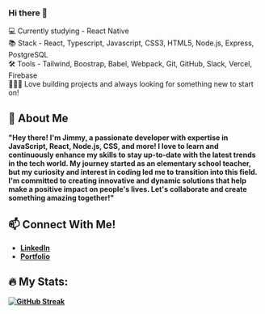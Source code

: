 ### Hi there 👋

💻 Currently studying - React Native
<br/>
📚 Stack - React, Typescript, Javascript, CSS3, HTML5, Node.js, Express, PostgreSQL
<br/>
🛠️ Tools - Tailwind, Boostrap, Babel, Webpack, Git, GitHub, Slack, Vercel, Firebase  
🧑🏻‍💻 Love building projects and always looking for something new to start on! 
<br/>

💬 <b>About Me<b>
---

"Hey there! I'm Jimmy, a passionate developer with expertise in JavaScript, React, Node.js, CSS, and more! I love to learn and continuously enhance my skills to stay up-to-date with the latest trends in the tech world. My journey started as an elementary school teacher, but my curiosity and interest in coding led me to transition into this field. I'm committed to creating innovative and dynamic solutions that help make a positive impact on people's lives. Let's collaborate and create something amazing together!"



📫 <b>Connect With Me!<b>
---

- [LinkedIn](https://www.linkedin.com/in/jameswu49/)
- [Portfolio](https://jameswu49.github.io/portfolio/)

🔥 <b>My Stats:<b>
---

[![GitHub Streak](https://streak-stats.demolab.com/?user=jameswu49&theme=dark)](https://git.io/streak-stats)

